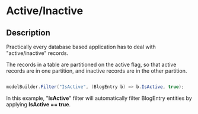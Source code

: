 # Active/Inactive

## Description

Practically every database based application has to deal with "active/inactive" records. 

The records in a table are partitioned on the active flag, so that active records are in one partition, and inactive records are in the other partition.


```csharp

modelBuilder.Filter("IsActive", (BlogEntry b) => b.IsActive, true);

```

In this example, "**IsActive**" filter will automatically filter BlogEntry entities by applying **IsActive == true**.    
